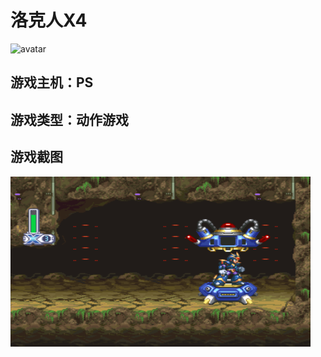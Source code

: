 # 洛克人X4
![avatar](http://img.xiaoji001.com//files/5003763/6c73b15593f4129fcc271fb38689313c.png)

## 游戏主机：PS
## 游戏类型：动作游戏

## 游戏截图

![github-raw](https://raw.githubusercontent.com/CTLifeHand/games-images-backup/master/PS/洛克人X4/5003763_20181218233021.png)

